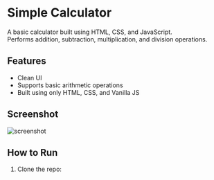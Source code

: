 # Simple Calculator

A basic calculator built using HTML, CSS, and JavaScript.  
Performs addition, subtraction, multiplication, and division operations.

## Features

- Clean UI
- Supports basic arithmetic operations
- Built using only HTML, CSS, and Vanilla JS

## Screenshot

![screenshot](screenshot.png)

## How to Run

1. Clone the repo:

